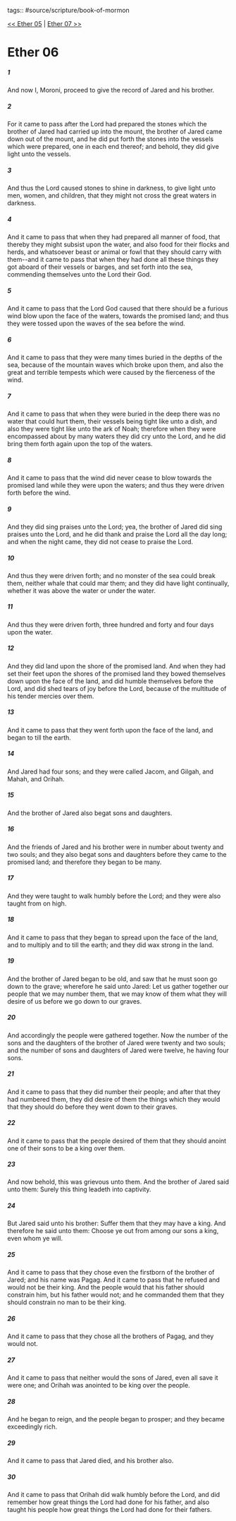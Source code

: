 tags:: #source/scripture/book-of-mormon

[<< Ether 05](source/scripture/book-of-mormon/14_Ether/Ether_05.md) | [Ether 07 >>](source/scripture/book-of-mormon/14_Ether/Ether_07.md)

# Ether 06

##### 1

And now I, Moroni, proceed to give the record of Jared and his brother.

##### 2

For it came to pass after the Lord had prepared the stones which the brother of Jared had carried up into the mount, the brother of Jared came down out of the mount, and he did put forth the stones into the vessels which were prepared, one in each end thereof; and behold, they did give light unto the vessels.

##### 3

And thus the Lord caused stones to shine in darkness, to give light unto men, women, and children, that they might not cross the great waters in darkness.

##### 4

And it came to pass that when they had prepared all manner of food, that thereby they might subsist upon the water, and also food for their flocks and herds, and whatsoever beast or animal or fowl that they should carry with them--and it came to pass that when they had done all these things they got aboard of their vessels or barges, and set forth into the sea, commending themselves unto the Lord their God.

##### 5

And it came to pass that the Lord God caused that there should be a furious wind blow upon the face of the waters, towards the promised land; and thus they were tossed upon the waves of the sea before the wind.

##### 6

And it came to pass that they were many times buried in the depths of the sea, because of the mountain waves which broke upon them, and also the great and terrible tempests which were caused by the fierceness of the wind.

##### 7

And it came to pass that when they were buried in the deep there was no water that could hurt them, their vessels being tight like unto a dish, and also they were tight like unto the ark of Noah; therefore when they were encompassed about by many waters they did cry unto the Lord, and he did bring them forth again upon the top of the waters.

##### 8

And it came to pass that the wind did never cease to blow towards the promised land while they were upon the waters; and thus they were driven forth before the wind.

##### 9

And they did sing praises unto the Lord; yea, the brother of Jared did sing praises unto the Lord, and he did thank and praise the Lord all the day long; and when the night came, they did not cease to praise the Lord.

##### 10

And thus they were driven forth; and no monster of the sea could break them, neither whale that could mar them; and they did have light continually, whether it was above the water or under the water.

##### 11

And thus they were driven forth, three hundred and forty and four days upon the water.

##### 12

And they did land upon the shore of the promised land. And when they had set their feet upon the shores of the promised land they bowed themselves down upon the face of the land, and did humble themselves before the Lord, and did shed tears of joy before the Lord, because of the multitude of his tender mercies over them.

##### 13

And it came to pass that they went forth upon the face of the land, and began to till the earth.

##### 14

And Jared had four sons; and they were called Jacom, and Gilgah, and Mahah, and Orihah.

##### 15

And the brother of Jared also begat sons and daughters.

##### 16

And the friends of Jared and his brother were in number about twenty and two souls; and they also begat sons and daughters before they came to the promised land; and therefore they began to be many.

##### 17

And they were taught to walk humbly before the Lord; and they were also taught from on high.

##### 18

And it came to pass that they began to spread upon the face of the land, and to multiply and to till the earth; and they did wax strong in the land.

##### 19

And the brother of Jared began to be old, and saw that he must soon go down to the grave; wherefore he said unto Jared: Let us gather together our people that we may number them, that we may know of them what they will desire of us before we go down to our graves.

##### 20

And accordingly the people were gathered together. Now the number of the sons and the daughters of the brother of Jared were twenty and two souls; and the number of sons and daughters of Jared were twelve, he having four sons.

##### 21

And it came to pass that they did number their people; and after that they had numbered them, they did desire of them the things which they would that they should do before they went down to their graves.

##### 22

And it came to pass that the people desired of them that they should anoint one of their sons to be a king over them.

##### 23

And now behold, this was grievous unto them. And the brother of Jared said unto them: Surely this thing leadeth into captivity.

##### 24

But Jared said unto his brother: Suffer them that they may have a king. And therefore he said unto them: Choose ye out from among our sons a king, even whom ye will.

##### 25

And it came to pass that they chose even the firstborn of the brother of Jared; and his name was Pagag. And it came to pass that he refused and would not be their king. And the people would that his father should constrain him, but his father would not; and he commanded them that they should constrain no man to be their king.

##### 26

And it came to pass that they chose all the brothers of Pagag, and they would not.

##### 27

And it came to pass that neither would the sons of Jared, even all save it were one; and Orihah was anointed to be king over the people.

##### 28

And he began to reign, and the people began to prosper; and they became exceedingly rich.

##### 29

And it came to pass that Jared died, and his brother also.

##### 30

And it came to pass that Orihah did walk humbly before the Lord, and did remember how great things the Lord had done for his father, and also taught his people how great things the Lord had done for their fathers.
